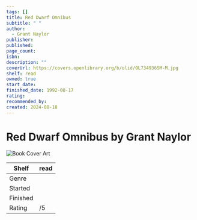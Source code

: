 ```yaml
---
tags: []
title: Red Dwarf Omnibus
subtitle: " "
author:
  - Grant Naylor
publisher: 
published: 
page_count: 
isbn: 
description: ""
coverUrl: https://covers.openlibrary.org/b/olid/OL7349365M-M.jpg
shelf: read
owned: true
start_date: 
finished_date: 1992-08-17
rating: 
recommended_by: 
created: 2024-08-18
---
```


# Red Dwarf Omnibus by Grant Naylor

![Book Cover Art](https://covers.openlibrary.org/b/olid/OL7349365M-M.jpg)

| Shelf | read |
| --- | --- |
| Genre |  |
| Started |  |
| Finished |  |
| Rating | /5 |

